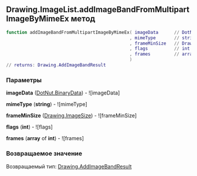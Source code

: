 ## Drawing.ImageList.addImageBandFromMultipartImageByMimeEx метод


```lua
function addImageBandFromMultipartImageByMimeEx( imageData      // DotNut.BinaryData
                                               , mimeType       // string
                                               , frameMinSize   // Drawing.ImageSize
                                               , flags          // int
                                               , frames         // array of int
                                               )
// returns: Drawing.AddImageBandResult
```


### Параметры

**imageData** ([DotNut.BinaryData](../../DotNut/BinaryData.md)) - ![imageData]

**mimeType** (**string**) - ![mimeType]

**frameMinSize** ([Drawing.ImageSize](../../Drawing/ImageSize.md)) - ![frameMinSize]

**flags** (**int**) - ![flags]

**frames** (**array** of **int**) - ![frames]

### Возвращаемое значение

Возвращаемый тип: [Drawing.AddImageBandResult](../../Drawing/AddImageBandResult.md)

